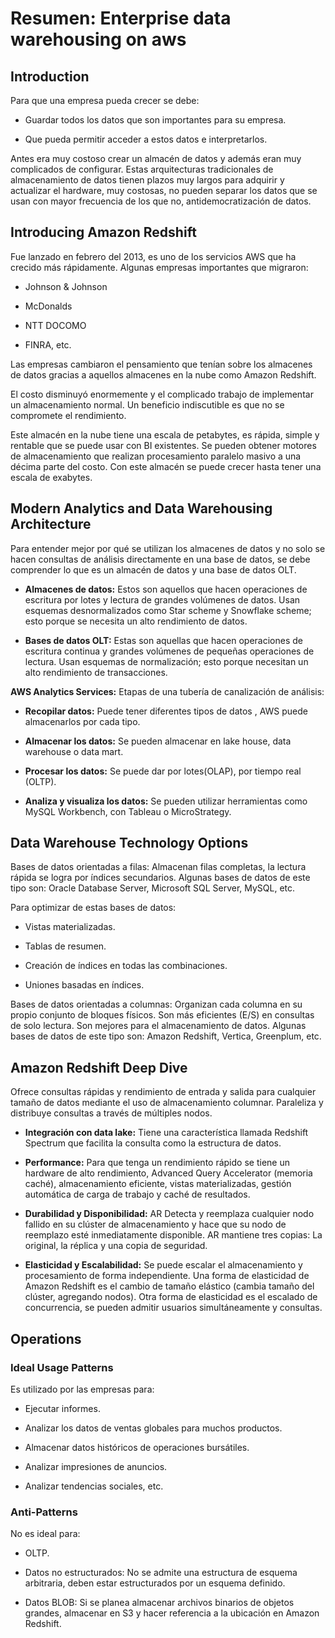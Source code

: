 # **Resumen: Enterprise data warehousing on aws**

## **Introduction**

Para que una empresa pueda crecer se debe: 

* Guardar todos los datos que son importantes para su empresa.

* Que pueda permitir acceder a estos datos e interpretarlos.

Antes era muy costoso crear un almacén de datos y además eran muy complicados de configurar. Estas arquitecturas tradicionales de almacenamiento de datos tienen plazos muy largos para adquirir y actualizar el hardware, muy costosas, no pueden separar los datos que se usan con mayor frecuencia de los que no, antidemocratización de datos. 

## **Introducing Amazon Redshift**

Fue lanzado en febrero del 2013, es uno de los servicios AWS que ha crecido más rápidamente. Algunas empresas importantes que migraron: 

* Johnson & Johnson

* McDonalds

* NTT DOCOMO

* FINRA, etc.

Las empresas cambiaron el pensamiento que tenían sobre los almacenes de datos gracias a aquellos almacenes en la nube como Amazon Redshift. 

El costo disminuyó enormemente y el complicado trabajo de implementar un almacenamiento normal. Un beneficio indiscutible es que no se compromete el rendimiento.

Este almacén en la nube tiene una escala de petabytes, es rápida, simple y rentable que se puede usar con BI existentes. Se pueden obtener motores de almacenamiento que realizan procesamiento paralelo masivo a una décima parte del costo. Con este almacén se puede crecer hasta tener una escala de exabytes.

## **Modern Analytics and Data Warehousing Architecture**

Para entender mejor por qué se utilizan los almacenes de datos y no solo se hacen consultas de análisis directamente en una base de datos, se debe comprender lo que es un almacén de datos y  una base de datos OLT.

* **Almacenes de datos:** Estos son aquellos que hacen operaciones de escritura por lotes y lectura de grandes volúmenes de datos. Usan esquemas desnormalizados como Star scheme y Snowflake scheme; esto porque se necesita un alto rendimiento de datos.

* **Bases de datos OLT:** Estas son aquellas que hacen operaciones de escritura continua y grandes volúmenes de pequeñas operaciones de lectura. Usan esquemas de normalización; esto porque necesitan un alto rendimiento de transacciones. 

**AWS Analytics Services:** Etapas de una tubería de canalización de análisis:

* **Recopilar datos:** Puede tener diferentes tipos de datos , AWS puede almacenarlos por cada tipo.

* **Almacenar los datos:** Se pueden almacenar en lake house, data warehouse o data mart.

* **Procesar los datos:** Se puede dar por lotes(OLAP), por tiempo real (OLTP).

* **Analiza y visualiza los datos:** Se pueden utilizar herramientas como MySQL Workbench, con Tableau o MicroStrategy.


## **Data Warehouse Technology Options**

Bases de datos orientadas a filas: Almacenan filas completas, la lectura rápida se logra por índices secundarios. Algunas bases de datos de este tipo son: Oracle Database Server, Microsoft SQL Server, MySQL, etc.

Para optimizar de estas bases de datos:

* Vistas materializadas.

* Tablas de resumen.

* Creación de índices en todas las combinaciones.

* Uniones basadas en índices.

Bases de datos orientadas a columnas: Organizan cada columna en su propio conjunto de bloques físicos. Son más eficientes (E/S) en consultas de solo lectura. Son mejores para el almacenamiento de datos. Algunas bases de datos de este tipo son: Amazon Redshift, Vertica, Greenplum, etc.

## **Amazon Redshift Deep Dive**

Ofrece consultas rápidas y rendimiento de entrada y salida para cualquier tamaño de datos mediante el uso de almacenamiento columnar. Paraleliza y distribuye consultas a través de múltiples nodos.

* **Integración con data lake:** Tiene una característica llamada Redshift Spectrum que facilita la consulta como la estructura de datos.

* **Performance:** Para que tenga un rendimiento rápido se tiene un hardware de alto rendimiento, Advanced Query Accelerator (memoria caché), almacenamiento eficiente, vistas materializadas, gestión automática de carga de trabajo y caché de resultados.

* **Durabilidad y Disponibilidad:** AR Detecta y reemplaza cualquier nodo fallido en su clúster de almacenamiento y hace que su nodo de reemplazo esté inmediatamente disponible. AR mantiene tres copias: La original, la réplica y una copia de seguridad.

* **Elasticidad y Escalabilidad:** Se puede escalar el almacenamiento y procesamiento de forma independiente. Una forma de elasticidad de Amazon Redshift es el cambio de tamaño elástico (cambia tamaño del clúster, agregando nodos). Otra forma de elasticidad es el escalado de concurrencia, se pueden admitir usuarios simultáneamente y consultas.

## **Operations**

### Ideal Usage Patterns

Es utilizado por las empresas para:

* Ejecutar informes.

* Analizar los datos de ventas globales para 
muchos productos.

* Almacenar datos históricos de operaciones bursátiles.

* Analizar impresiones de anuncios.

* Analizar tendencias sociales, etc.

### Anti-Patterns

No es ideal para:

* OLTP.

* Datos no estructurados: No se admite una estructura de esquema arbitraria, deben estar estructurados por un esquema definido.

* Datos BLOB: Si se planea almacenar archivos binarios de objetos grandes, almacenar en S3 y hacer referencia a la ubicación en Amazon Redshift.
